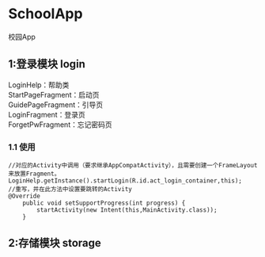 # SchoolApp
校园App
## 1:登录模块 login
LoginHelp：帮助类  
StartPageFragment：启动页  
GuidePageFragment：引导页  
LoginFragment：登录页  
ForgetPwFragment：忘记密码页
### 1.1 使用
````
//对应的Activity中调用（要求继承AppCompatActivity），且需要创建一个FrameLayout来放置Fragment。
LoginHelp.getInstance().startLogin(R.id.act_login_container,this);
//重写，并在此方法中设置要跳转的Activity
@Override
    public void setSupportProgress(int progress) {
        startActivity(new Intent(this,MainActivity.class));
    }
````

## 2:存储模块 storage

